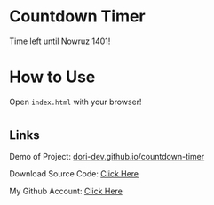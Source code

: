 # Countdown Timer
Time left until Nowruz 1401!


#
# How to Use
Open `index.html` with your browser!


#
## Links

Demo of Project: [dori-dev.github.io/countdown-timer](https://dori-dev.github.io/countdown-timer/)

Download Source Code: [Click Here](https://github.com/dori-dev/countdown-timer/archive/refs/heads/main.zip)

My Github Account: [Click Here](https://github.com/dori-dev/)
